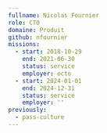 ```yaml
---
fullname: Nicolas Fournier
role: CTO
domaine: Produit
github: nfournier
missions:
  - start: 2018-10-29
    end: 2021-06-30
    status: service
    employer: octo
  - start: 2024-01-01
    end: 2024-12-31
    status: service
    employer: ''
previously:
  - pass-culture
---
```

